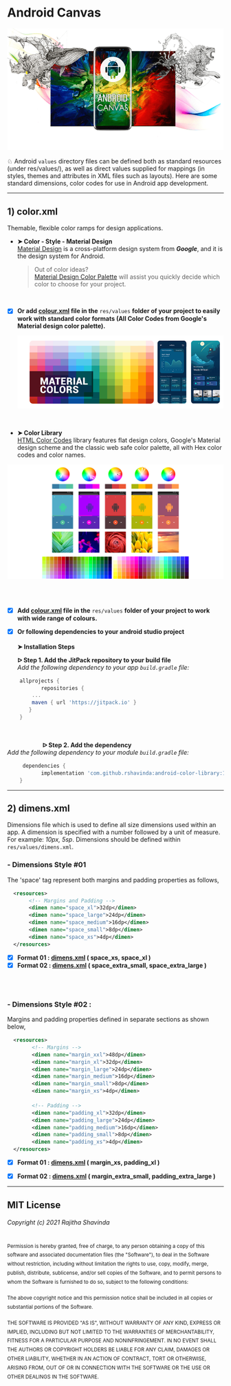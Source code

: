 # Android Canvas
![alt text](https://github.com/rshavinda/android-canvas/blob/main/Images/canvas_cover.png)

♘ Android `values` directory files can be defined both as standard resources (under res/values/), as well as direct values supplied for mappings (in styles, themes and attributes in XML files such as layouts). Here are some standard dimensions, color codes for use in Android app development. 

---
## 1) color.xml
Themable, flexible color ramps for design applications.
   - **➤ Color - Style - Material Design** <br/>
   [Material Design](https://material.io/) is a cross-platform design system from ***Google***, and it is the design system for Android.
     > Out of color ideas?   <br/>
     > [Material Design Color Palette](https://material.io/resources/color/) will assist you quickly decide which color to choose for your project. 
       <br/>
   - [x] **Or add [colour.xml](https://github.com/rshavinda/android-canvas/blob/main/Color/Material%20Design/color.xml) file in the** `res/values` **folder of your project to easily work with standard color formats (All Color Codes from Google's Material design color palette).**


      ![alt text](https://github.com/rshavinda/android-canvas/blob/main/Images/material_colours.png)
<br/>

   - **➤ Color Library** <br/>
   [HTML Color Codes](https://material.io/) library features flat design colors, Google's Material design scheme and the classic web safe color palette, all with Hex color codes and color names.
        <br/>

   ![alt text](https://github.com/rshavinda/android-canvas/blob/main/Images/html_colours.png)
   
   <br/> <br/>
   - [x] **Add [colour.xml](https://github.com/rshavinda/android-canvas/blob/main/Color/Color%20Library/color.xml) file in the** `res/values` **folder of your project to work with wide range of colours.**
     
   - [x] **Or following dependencies to your android studio project** <br/>
       <br/>
        **➤ Installation Steps** <br/>
	
       **ᐅ Step 1. Add the JitPack repository to your build file** <br/>
	       *Add the following dependency to your app `build.gradle` file:*

```groovy
	allprojects {
    	   repositories {
		...
		maven { url 'https://jitpack.io' }
   	   }
	}
``` 
 <br/> <br/>
⠀⠀⠀⠀⠀⠀⠀⠀**ᐅ Step 2. Add the dependency** <br/>
	*Add the following dependency to your module `build.gradle` file:*
```groovy
 	 dependencies {
    	   implementation 'com.github.rshavinda:android-color-library:1.0.0'
  	}
```
---
## 2) dimens.xml
Dimensions file which is used to define all size dimensions used within an app. A dimension is specified with a number followed by a unit of measure. For example: *10px, 5sp*. Dimensions should be defined within `res/values/dimens.xml`.

   ### - Dimensions Style #01
 The 'space' tag represent both margins and padding properties as follows,
```xml
  <resources>
       <!-- Margins and Padding -->
       <dimen name="space_xl">32dp</dimen>
       <dimen name="space_large">24dp</dimen>
       <dimen name="space_medium">16dp</dimen> 
       <dimen name="space_small">8dp</dimen>
       <dimen name="space_xs">4dp</dimen>
  </resources>
```
   - [x] **Format 01 : [dimens.xml](https://github.com/rshavinda/android-canvas/blob/main/Dimensions/Style1/Format1/dimens.xml) ( space_xs, space_xl )** <br/>
   - [x] **Format 02 : [dimens.xml](https://github.com/rshavinda/android-canvas/blob/main/Dimensions/Style1/Format2/dimens.xml) ( space_extra_small, space_extra_large )**
<br/>
<br/>

 ### - Dimensions Style #02 :
 Margins and padding properties defined in separate sections as shown below,
```xml
  <resources>
        <!-- Margins -->
        <dimen name="margin_xxl">48dp</dimen>
        <dimen name="margin_xl">32dp</dimen>
        <dimen name="margin_large">24dp</dimen>
        <dimen name="margin_medium">16dp</dimen> 
        <dimen name="margin_small">8dp</dimen>
        <dimen name="margin_xs">4dp</dimen>

        <!-- Padding -->
        <dimen name="padding_xl">32dp</dimen>
        <dimen name="padding_large">24dp</dimen>
        <dimen name="padding_medium">16dp</dimen>
        <dimen name="padding_small">8dp</dimen>
        <dimen name="padding_xs">4dp</dimen>
  </resources>
```
   - [x] **Format 01 : [dimens.xml](https://github.com/rshavinda/android-canvas/blob/main/Dimensions/Style2/Format1/dimens.xml) ( margin_xs, padding_xl )** <br/>
   - [x] **Format 02 : [dimens.xml](https://github.com/rshavinda/android-canvas/blob/main/Dimensions/Style2/Format2/dimens.xml) ( margin_extra_small, padding_extra_large )**
        

---
## MIT License

###### Copyright (c) 2021 Rajitha Shavinda

<sub>Permission is hereby granted, free of charge, to any person obtaining a copy
of this software and associated documentation files (the "Software"), to deal
in the Software without restriction, including without limitation the rights
to use, copy, modify, merge, publish, distribute, sublicense, and/or sell
copies of the Software, and to permit persons to whom the Software is
furnished to do so, subject to the following conditions:<sub>

<sub>The above copyright notice and this permission notice shall be included in all
copies or substantial portions of the Software.<sub>

<sub>THE SOFTWARE IS PROVIDED "AS IS", WITHOUT WARRANTY OF ANY KIND, EXPRESS OR
IMPLIED, INCLUDING BUT NOT LIMITED TO THE WARRANTIES OF MERCHANTABILITY,
FITNESS FOR A PARTICULAR PURPOSE AND NONINFRINGEMENT. IN NO EVENT SHALL THE
AUTHORS OR COPYRIGHT HOLDERS BE LIABLE FOR ANY CLAIM, DAMAGES OR OTHER
LIABILITY, WHETHER IN AN ACTION OF CONTRACT, TORT OR OTHERWISE, ARISING FROM,
OUT OF OR IN CONNECTION WITH THE SOFTWARE OR THE USE OR OTHER DEALINGS IN THE
SOFTWARE.<sub>
